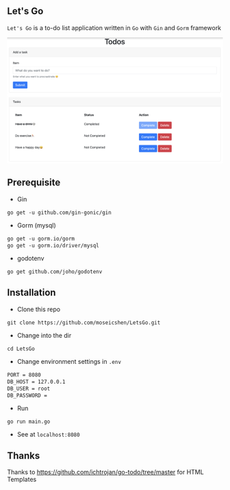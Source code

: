 ## Let's Go
`Let's Go` is a to-do list application written in `Go` with `Gin` and `Gorm` framework

![Screenshot](Screenshot/Screenshot.png)

## Prerequisite
- Gin
```
go get -u github.com/gin-gonic/gin
```
- Gorm (mysql)
```
go get -u gorm.io/gorm
go get -u gorm.io/driver/mysql
```
- godotenv
```
go get github.com/joho/godotenv
```

## Installation
- Clone this repo
```
git clone https://github.com/moseicshen/LetsGo.git
```
- Change into the dir
```
cd LetsGo
```
- Change environment settings in `.env`
```
PORT = 8080
DB_HOST = 127.0.0.1
DB_USER = root
DB_PASSWORD = 
```
- Run
```
go run main.go
```
- See at `localhost:8080`

## Thanks
Thanks to https://github.com/ichtrojan/go-todo/tree/master for HTML Templates
